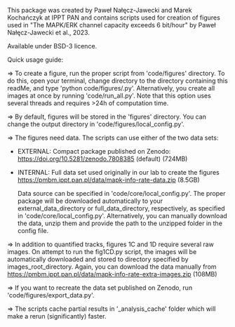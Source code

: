 This package was created by Paweł Nałęcz-Jawecki and Marek Kochańczyk 
at IPPT PAN and contains scripts used for creation of figures 
used in "The MAPK/ERK channel capacity exceeds 6 bit/hour" 
by Paweł Nałęcz-Jawecki et al., 2023.

Available under BSD-3 licence.

Quick usage guide:

=> To create a figure, run the proper script from 'code/figures' directory.
To do this, open your terminal, change directory to the directory containing
this readMe, and type 'python code/figures/<figname>.py'. 
Alternatively, you create all images at once by running 'code/run_all.py'. 
Note that this option uses several threads and requires >24h of computation time.
	
=> By default, figures will be stored in the 'figures' directory.
You can change the output directory in 'code/figures/local_config.py'. 

=> The figures need data. The scripts can use either of the two data sets:
* EXTERNAL: Compact package published on Zenodo: https://doi.org/10.5281/zenodo.7808385 (default) (724MB)
* INTERNAL: Full data set used originally in our lab to create the figures https://pmbm.ippt.pan.pl/data/mapk-info-rate-data.zip (8.5GB)
    
   Data source can be specified in 'code/core/local_config.py'. 
The proper package will be downloaded automatically to your 
external_data_directory or full_data_directory, respectively, 
as specified in 'code/core/local_config.py'. 
Alternatively, you can manually download the data, unzip them 
and provide the path to the unzipped folder in the config file.

=> In addition to quantified tracks, figures 1C and 1D require 
several raw images. On attempt to run the fig1CD.py script, 
the images will be automatically downloaded and stored to directory specified by images_root_directory. 
Again, you can download the data manually from 
https://pmbm.ippt.pan.pl/data/mapk-info-rate-extra-images.zip (108MB)

=> If you want to recreate the data set published on Zenodo, run 'code/figures/export_data.py'.

=> The scripts cache partial results in '_analysis_cache' folder 
which will make a rerun (significantly) faster.

